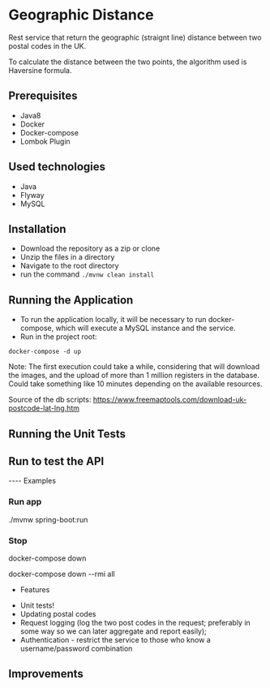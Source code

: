 # Geographic Distance

Rest service that return the geographic (straignt line) distance between two postal codes in the UK.

To calculate the distance between the two points, the algorithm used is Haversine formula.

## Prerequisites

- Java8
- Docker
- Docker-compose
- Lombok Plugin

## Used technologies

- Java
- Flyway
- MySQL 

## Installation

* Download the repository as a zip or clone
* Unzip the files in a directory
* Navigate to the root directory
* run the command ```./mvnw clean install ```

## Running the Application

* To run the application locally, it will be necessary to run docker-compose, which will execute a MySQL instance and the service.
* Run in the project root:

``` docker-compose -d up ```

Note: The first execution could take a while, considering that will download the images, and the upload of 
more than 1 million  registers in the database. Could take something like 10 minutes depending on the 
available resources.

Source of the db scripts: https://www.freemaptools.com/download-uk-postcode-lat-lng.htm

## Running the Unit Tests


## Run to test the API

---- Examples


### Run app
./mvnw spring-boot:run



### Stop
docker-compose down

docker-compose down --rmi all


* Features

- Unit tests!
- Updating postal codes
- Request logging (log the two post codes in the request;
  preferably in some way so we can later aggregate and report easily);
- Authentication - restrict the service to those who know a username/password combination

## Improvements